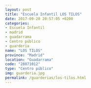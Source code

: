 ```yaml
---
layout: post
title: "Escuela Infantil LOS TILOS"
date: 2017-09-20 20:57:05 +0200
categories:
- Escuela Infantil
- madrid
- guadarrama
- Centro público
- guarderia
name: "LOS TILOS"
province: "Madrid"
location: "Guadarrama"
code: "28071012"
type: "Centro público"
img: guarderia.jpg
permalink: /guarderias/los-tilos.html
---
```

